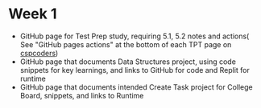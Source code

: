 # Week 1
* GitHub page for Test Prep study, requiring 5.1, 5.2 notes and actions( See "GitHub pages actions" at the bottom of each TPT page on [cspcoders](https://cspcoders.nighthawkcodingsociety.com/))
* GitHub page that documents Data Structures project, using code snippets for key learnings, and links to  GitHub for code and Replit for runtime
* GitHub page that documents intended Create Task project for College Board, snippets, and links to Runtime
